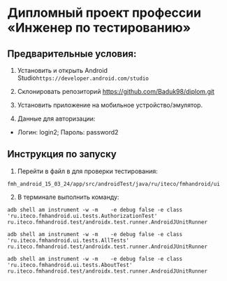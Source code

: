 # Дипломный проект профессии «Инженер по тестированию»
## Предварительные условия:
1. Установить и открыть Android Studio```https://developer.android.com/studio```

2. Склонировать репозиторий https://github.com/Baduk98/diplom.git

3. Установить приложение на мобильное устройство/эмулятор.

4. Данные для авторизации:

* Логин: login2; Пароль: password2
## Инструкция по запуску
1. Перейти в файл в для проверки тестирования:

```fmh_android_15_03_24/app/src/androidTest/java/ru/iteco/fmhandroid/ui```


2. В терминале выполнить команду:

```adb shell am instrument -w -m    -e debug false -e class 'ru.iteco.fmhandroid.ui.tests.AuthorizationTest' ru.iteco.fmhandroid.test/androidx.test.runner.AndroidJUnitRunner```

```adb shell am instrument -w -m    -e debug false -e class 'ru.iteco.fmhandroid.ui.tests.AllTests' ru.iteco.fmhandroid.test/androidx.test.runner.AndroidJUnitRunner```

```adb shell am instrument -w -m    -e debug false -e class 'ru.iteco.fmhandroid.ui.tests.AboutTest' ru.iteco.fmhandroid.test/androidx.test.runner.AndroidJUnitRunner```

